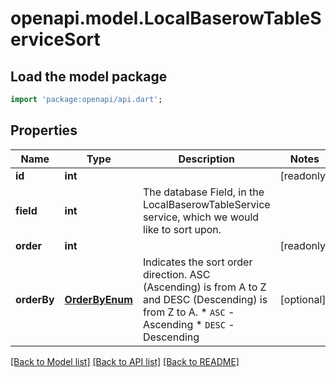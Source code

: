 # openapi.model.LocalBaserowTableServiceSort

## Load the model package
```dart
import 'package:openapi/api.dart';
```

## Properties
Name | Type | Description | Notes
------------ | ------------- | ------------- | -------------
**id** | **int** |  | [readonly] 
**field** | **int** | The database Field, in the LocalBaserowTableService service, which we would like to sort upon. | 
**order** | **int** |  | [readonly] 
**orderBy** | [**OrderByEnum**](OrderByEnum.md) | Indicates the sort order direction. ASC (Ascending) is from A to Z and DESC (Descending) is from Z to A.  * `ASC` - Ascending * `DESC` - Descending | [optional] 

[[Back to Model list]](../README.md#documentation-for-models) [[Back to API list]](../README.md#documentation-for-api-endpoints) [[Back to README]](../README.md)


